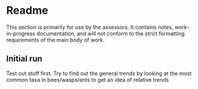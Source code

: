 # Readme
This section is primarily for use by the assessors. It contains notes, work-in-progress documentation, and will not conform to the strict formatting requirements of the main body of work.

## Initial run
Test out stuff first. Try to find out the general trends by looking at the most common taxa in bees/wasps/ants to get an idea of relative trends